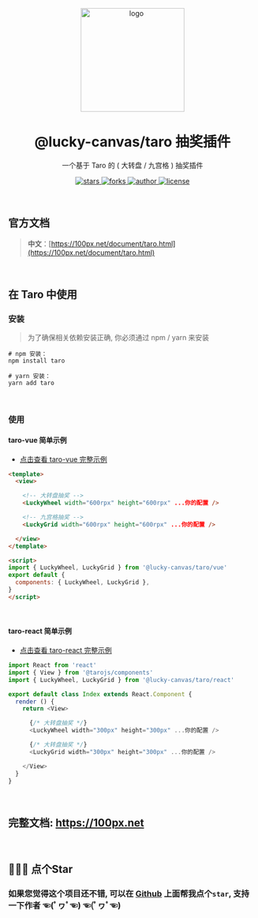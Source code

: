 
<div align="center">
  <img src="https://cdn.jsdelivr.net/gh/buuing/cdn/imgs/lucky-canvas.jpg" width="210" alt="logo" />
  <h1>@lucky-canvas/taro 抽奖插件</h1>
  <p>一个基于 Taro 的 ( 大转盘 / 九宫格 ) 抽奖插件</p>
  <p>
    <a href="https://github.com/LuckDraw/lucky-canvas/stargazers" target="_black">
      <img src="https://img.shields.io/github/stars/LuckDraw/lucky-canvas?color=%23ffba15&logo=github&style=flat-square" alt="stars" />
    </a>
    <a href="https://github.com/LuckDraw/lucky-canvas/network/members" target="_black">
      <img src="https://img.shields.io/github/forks/LuckDraw/lucky-canvas?color=%23ffba15&logo=github&style=flat-square" alt="forks" />
    </a>
    <a href="https://github.com/buuing" target="_black">
      <img src="https://img.shields.io/badge/Author-%20buuing%20-7289da.svg?&logo=github&style=flat-square" alt="author" />
    </a>
    <a href="https://github.com/LuckDraw/lucky-canvas/blob/master/LICENSE" target="_black">
      <img src="https://img.shields.io/github/license/LuckDraw/lucky-canvas?color=%232dce89&logo=github&style=flat-square" alt="license" />
    </a>
  </p>
</div>

<br />

## 官方文档

> **中文**：[https://100px.net/document/taro.html](https://100px.net/document/taro.html)

<br />

## 在 Taro 中使用

### 安装

> 为了确保相关依赖安装正确, 你必须通过 npm / yarn 来安装

```shell
# npm 安装：
npm install taro

# yarn 安装：
yarn add taro
```


<br />

### 使用

#### taro-vue 简单示例

- [点击查看 taro-vue 完整示例](https://100px.net/usage/taro.html)

```html
<template>
  <view>

    <!-- 大转盘抽奖 -->
    <LuckyWheel width="600rpx" height="600rpx" ...你的配置 />

    <!-- 九宫格抽奖 -->
    <LuckyGrid width="600rpx" height="600rpx" ...你的配置 />

  </view>
</template>

<script>
import { LuckyWheel, LuckyGrid } from '@lucky-canvas/taro/vue'
export default {
  components: { LuckyWheel, LuckyGrid },
}
</script>
```

<br />

#### taro-react 简单示例

- [点击查看 taro-react 完整示例](https://100px.net/usage/taro.html)

```js
import React from 'react'
import { View } from '@tarojs/components'
import { LuckyWheel, LuckyGrid } from '@lucky-canvas/taro/react'

export default class Index extends React.Component {
  render () {
    return <View>

      {/* 大转盘抽奖 */}
      <LuckyWheel width="300px" height="300px" ...你的配置 />

      {/* 大转盘抽奖 */}
      <LuckyGrid width="300px" height="300px" ...你的配置 />

    </View>
  }
}
```

<br />

## 完整文档: https://100px.net

<br />

## 🙏🙏🙏 点个Star

### **如果您觉得这个项目还不错, 可以在 [Github](https://github.com/buuing/lucky-canvas) 上面帮我点个`star`, 支持一下作者 ☜(ﾟヮﾟ☜) ☜(ﾟヮﾟ☜)**

<br />

